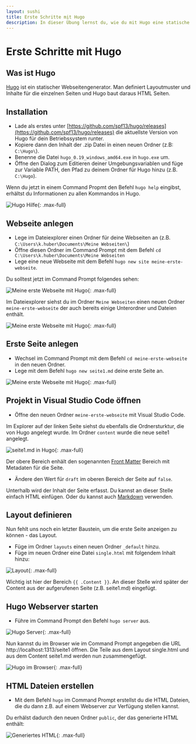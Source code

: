 ```yaml
---
layout: sushi
title: Erste Schritte mit Hugo
description: In dieser Übung lernst du, wie du mit Hugo eine statische Webseite erstellen kannst
---
```


# Erste Schritte mit Hugo

## Was ist Hugo

[Hugo](https://gohugo.io/) ist ein statischer Webseitengenerator. Man definiert Layoutmuster und Inhalte für die einzelnen Seiten und Hugo baut daraus  HTML Seiten.

## Installation

* Lade als erstes unter [https://github.com/spf13/hugo/releases](https://github.com/spf13/hugo/releases) die aktuellste Version von Hugo 
für dein Betriebssystem runter. 
* Kopiere dann den Inhalt der .zip Datei in einen neuen Ordner (z.B: `C:\Hugo\`).
* Benenne die Datei `hugo_0.19_windows_amd64.exe` in `hugo.exe` um.
* Öffne den Dialog zum Editieren deiner Umgebungsvariablen und füge zur Variable PATH, den Pfad zu deinem Ordner für Hugo hinzu (z.B. `C:\Hugo`).

Wenn du jetzt in einem Command Propmt den Befehl `hugo help` eingibst, erhältst du Informationen zu allen Kommandos in Hugo.

![Hugo Hilfe](erste-schritte-mit-hugo/hugo-help.png){: .max-full}

## Webseite anlegen

* Lege im Dateiexplorer einen Ordner für deine Webseiten an (z.B. `C:\Users\k.huber\Documents\Meine Webseiten\`)
* Öffne diesen Ordner im Command Prompt mit dem Befehl `cd C:\Users\k.huber\Documents\Meine Webseiten`
* Lege eine neue Webseite mit dem Befehl `hugo new site meine-erste-webseite`.

Du solltest jetzt im Command Prompt folgendes sehen:

![Meine erste Webseite mit Hugo](erste-schritte-mit-hugo/meine-erste-webseite.png){: .max-full}

Im Dateiexplorer siehst du im Ordner `Meine Webseiten` einen neuen Ordner `meine-erste-webseite` der auch bereits einige Unterordner und Dateien enthält.

![Meine erste Webseite mit Hugo](erste-schritte-mit-hugo/meine-erste-webseite-dateiexplorer.png){: .max-full}

## Erste Seite anlegen

* Wechsel im Command Prompt mit dem Befehl `cd meine-erste-webseite` in den neuen Ordner.
* Lege mit dem Befehl `hugo new seite1.md` deine erste Seite an.

![Meine erste Webseite mit Hugo](erste-schritte-mit-hugo/generiere-seite1.png){: .max-full}

## Projekt in Visual Studio Code öffnen

* Öffne den neuen Ordner `meine-erste-webseite` mit Visual Studio Code.

Im Explorer auf der linken Seite siehst du ebenfalls die Ordnersturktur, die von Hugo angelegt wurde. Im Ordner `content` wurde die neue seite1 angelegt.

![seite1.md in Hugo](erste-schritte-mit-hugo/seite1.png){: .max-full}

Der obere Bereich enhält den sogenannten [Front Matter](http://gohugo.io/content/front-matter/) Bereich mit Metadaten für die Seite.

* Ändere den Wert für `draft` im oberen Bereich der Seite auf `false`.

Unterhalb wird der Inhalt der Seite erfasst. Du kannst an dieser Stelle einfach HTML einfügen. Oder du kannst auch [Markdown](https://github.com/adam-p/markdown-here/wiki/Markdown-Cheatsheet) verwenden.

## Layout definieren

Nun fehlt uns noch ein letzter Baustein, um die erste Seite anzeigen zu können - das Layout.

* Füge im Ordner `layouts` einen neuen Ordner `_default` hinzu.
* Füge im neuen Ordner eine Datei `single.html` mit folgendem Inhalt hinzu:

![Layout](erste-schritte-mit-hugo/single-layout.png){: .max-full}

Wichtig ist hier der Bereich `{{ .Content }}`. An dieser Stelle wird später der Content aus der aufgerufenen Seite (z.B. seite1.md) eingefügt.

## Hugo Webserver starten

* Führe im Command Prompt den Befehl `hugo server` aus.

![Hugo Server](erste-schritte-mit-hugo/hugo-server.png){: .max-full}

Nun kannst du im Browser wie im Command Prompt angegeben die URL http://localhost:1313/seite1 öffnen. Die Teile aus dem Layout single.html und aus dem Content seite1.md werden nun zusammengefügt.

![Hugo im Browser](erste-schritte-mit-hugo/hugo-im-browser.png){: .max-full}

## HTML Dateien erstellen

* Mit dem Befehl `hugo` im Command Prompt erstellst du die HTML Dateien, die du dann z.B. auf einem Webserver zur Verfügung stellen kannst.

Du erhälst dadurch den neuen Ordner `public`, der das generierte HTML enthält:

![Generiertes HTML](erste-schritte-mit-hugo/public-ordner.png){: .max-full}









